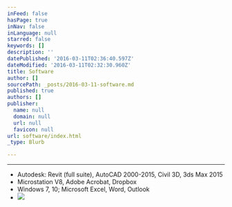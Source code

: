 ```yaml
---
inFeed: false
hasPage: true
inNav: false
inLanguage: null
starred: false
keywords: []
description: ''
datePublished: '2016-03-11T02:36:40.597Z'
dateModified: '2016-03-11T02:32:30.960Z'
title: Software
author: []
sourcePath: _posts/2016-03-11-software.md
published: true
authors: []
publisher:
  name: null
  domain: null
  url: null
  favicon: null
url: software/index.html
_type: Blurb

---
```

****

* Autodesk: Revit (full suite), AutoCAD 2000-2015, Civil 3D, 3ds Max 2015
* Microstation V8, Adobe Acrobat, Dropbox
* Windows 7, 10; Microsoft Excel, Word, Outlook
* ![](https://the-grid-user-content.s3-us-west-2.amazonaws.com/1898390e-be37-4942-8603-ec00c566737f.jpg)
